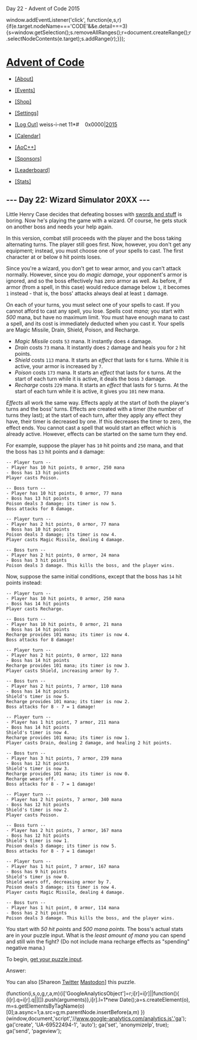 



Day 22 - Advent of Code 2015



window.addEventListener('click', function(e,s,r){if(e.target.nodeName==='CODE'&&e.detail===3){s=window.getSelection();s.removeAllRanges();r=document.createRange();r.selectNodeContents(e.target);s.addRange(r);}});


# [Advent of Code](/)

* [[About]](/2015/about)
* [[Events]](/2015/events)
* [[Shop]](https://teespring.com/stores/advent-of-code)
* [[Settings]](/2015/settings)
* [[Log Out]](/2015/auth/logout)
weiss-i-net 11\*#    0x0000|[2015](/2015)

* [[Calendar]](/2015)
* [[AoC++]](/2015/support)
* [[Sponsors]](/2015/sponsors)
* [[Leaderboard]](/2015/leaderboard)
* [[Stats]](/2015/stats)




## --- Day 22: Wizard Simulator 20XX ---

Little Henry Case decides that defeating bosses with [swords and stuff](21) is boring. Now he's playing the game with a wizard. Of course, he gets stuck on another boss and needs your help again.


In this version, combat still proceeds with the player and the boss taking alternating turns. The player still goes first. Now, however, you don't get any equipment; instead, you must choose one of your spells to cast. The first character at or below `0` hit points loses.


Since you're a wizard, you don't get to wear armor, and you can't attack normally. However, since you do *magic damage*, your opponent's armor is ignored, and so the boss effectively has zero armor as well. As before, if armor (from a spell, in this case) would reduce damage below `1`, it becomes `1` instead - that is, the boss' attacks always deal at least `1` damage.


On each of your turns, you must select one of your spells to cast. If you cannot afford to cast any spell, you lose. Spells cost *mana*; you start with *500* mana, but have no maximum limit. You must have enough mana to cast a spell, and its cost is immediately deducted when you cast it. Your spells are Magic Missile, Drain, Shield, Poison, and Recharge.


* *Magic Missile* costs `53` mana. It instantly does `4` damage.
* *Drain* costs `73` mana. It instantly does `2` damage and heals you for `2` hit points.
* *Shield* costs `113` mana. It starts an *effect* that lasts for `6` turns. While it is active, your armor is increased by `7`.
* *Poison* costs `173` mana. It starts an *effect* that lasts for `6` turns. At the start of each turn while it is active, it deals the boss `3` damage.
* *Recharge* costs `229` mana. It starts an *effect* that lasts for `5` turns. At the start of each turn while it is active, it gives you `101` new mana.


*Effects* all work the same way. Effects apply at the start of both the player's turns and the boss' turns. Effects are created with a timer (the number of turns they last); at the start of each turn, after they apply any effect they have, their timer is decreased by one. If this decreases the timer to zero, the effect ends. You cannot cast a spell that would start an effect which is already active. However, effects can be started on the same turn they end.


For example, suppose the player has `10` hit points and `250` mana, and that the boss has `13` hit points and `8` damage:



```
-- Player turn --
- Player has 10 hit points, 0 armor, 250 mana
- Boss has 13 hit points
Player casts Poison.

-- Boss turn --
- Player has 10 hit points, 0 armor, 77 mana
- Boss has 13 hit points
Poison deals 3 damage; its timer is now 5.
Boss attacks for 8 damage.

-- Player turn --
- Player has 2 hit points, 0 armor, 77 mana
- Boss has 10 hit points
Poison deals 3 damage; its timer is now 4.
Player casts Magic Missile, dealing 4 damage.

-- Boss turn --
- Player has 2 hit points, 0 armor, 24 mana
- Boss has 3 hit points
Poison deals 3 damage. This kills the boss, and the player wins.

```

Now, suppose the same initial conditions, except that the boss has `14` hit points instead:



```
-- Player turn --
- Player has 10 hit points, 0 armor, 250 mana
- Boss has 14 hit points
Player casts Recharge.

-- Boss turn --
- Player has 10 hit points, 0 armor, 21 mana
- Boss has 14 hit points
Recharge provides 101 mana; its timer is now 4.
Boss attacks for 8 damage!

-- Player turn --
- Player has 2 hit points, 0 armor, 122 mana
- Boss has 14 hit points
Recharge provides 101 mana; its timer is now 3.
Player casts Shield, increasing armor by 7.

-- Boss turn --
- Player has 2 hit points, 7 armor, 110 mana
- Boss has 14 hit points
Shield's timer is now 5.
Recharge provides 101 mana; its timer is now 2.
Boss attacks for 8 - 7 = 1 damage!

-- Player turn --
- Player has 1 hit point, 7 armor, 211 mana
- Boss has 14 hit points
Shield's timer is now 4.
Recharge provides 101 mana; its timer is now 1.
Player casts Drain, dealing 2 damage, and healing 2 hit points.

-- Boss turn --
- Player has 3 hit points, 7 armor, 239 mana
- Boss has 12 hit points
Shield's timer is now 3.
Recharge provides 101 mana; its timer is now 0.
Recharge wears off.
Boss attacks for 8 - 7 = 1 damage!

-- Player turn --
- Player has 2 hit points, 7 armor, 340 mana
- Boss has 12 hit points
Shield's timer is now 2.
Player casts Poison.

-- Boss turn --
- Player has 2 hit points, 7 armor, 167 mana
- Boss has 12 hit points
Shield's timer is now 1.
Poison deals 3 damage; its timer is now 5.
Boss attacks for 8 - 7 = 1 damage!

-- Player turn --
- Player has 1 hit point, 7 armor, 167 mana
- Boss has 9 hit points
Shield's timer is now 0.
Shield wears off, decreasing armor by 7.
Poison deals 3 damage; its timer is now 4.
Player casts Magic Missile, dealing 4 damage.

-- Boss turn --
- Player has 1 hit point, 0 armor, 114 mana
- Boss has 2 hit points
Poison deals 3 damage. This kills the boss, and the player wins.

```

You start with *50 hit points* and *500 mana points*. The boss's actual stats are in your puzzle input. What is the *least amount of mana* you can spend and still win the fight? (Do not include mana recharge effects as "spending" negative mana.)



To begin, [get your puzzle input](22/input).


Answer:  


You can also [Shareon
 [Twitter](https://twitter.com/intent/tweet?text=%22Wizard+Simulator+20XX%22+%2D+Day+22+%2D+Advent+of+Code+2015&url=https%3A%2F%2Fadventofcode%2Ecom%2F2015%2Fday%2F22&related=ericwastl&hashtags=AdventOfCode)
[Mastodon](javascript:void(0);)] this puzzle.





(function(i,s,o,g,r,a,m){i['GoogleAnalyticsObject']=r;i[r]=i[r]||function(){
(i[r].q=i[r].q||[]).push(arguments)},i[r].l=1\*new Date();a=s.createElement(o),
m=s.getElementsByTagName(o)[0];a.async=1;a.src=g;m.parentNode.insertBefore(a,m)
})(window,document,'script','//www.google-analytics.com/analytics.js','ga');
ga('create', 'UA-69522494-1', 'auto');
ga('set', 'anonymizeIp', true);
ga('send', 'pageview');



